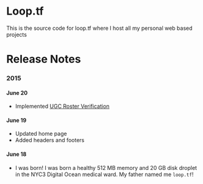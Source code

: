 # Loop.tf

This is the source code for loop.tf where I host all my personal web
based projects

# Release Notes

### 2015

#### June 20

- Implemented [UGC Roster Verification](loop.tf/UGC)

#### June 19

- Updated home page
- Added headers and footers

#### June 18

- I was born! I was born a healthy 512 MB memory and 20 GB disk droplet in the NYC3 Digital Ocean medical ward. My father named me `loop.tf`!
